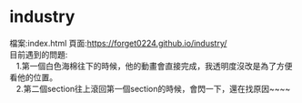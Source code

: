 # industry
檔案:index.html
頁面:https://forget0224.github.io/industry/ <br>
目前遇到的問題:<br>
&nbsp;&nbsp;&nbsp;1.第一個白色海棉往下的時候，他的動畫會直接完成，我透明度沒改是為了方便看他的位置。<br>
&nbsp;&nbsp;&nbsp;2.第二個section往上滾回第一個section的時候，會閃一下，還在找原因~~~~
